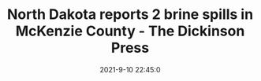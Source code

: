 ---
"title": "North Dakota reports 2 brine spills in McKenzie County - The Dickinson Press"
"date": "2021-9-10 22:45:0"
"feed_name": "GOOGLENEWS"
"feed_website": "https://news.google.com/search?q=drilling%2Bincident&hl=en-US&gl=US&ceid=US:en"
"feed_rss": "https://news.google.com/rss/search?q=drilling%2Bincident&hl=en-US&gl=US&ceid=US:en"
"link": "https://www.thedickinsonpress.com/business/energy-and-mining/7190013-North-Dakota-reports-2-brine-spills-in-McKenzie-County"
"file": "_posts/2021-9-10-22-45-0_GOOGLENEWS_8cac6db0766351f7028cd7007492082612229c58.md"
"accident": "1"
"drilling": "1"
---